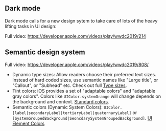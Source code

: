 ## Dark mode

Dark mode calls for a new design sytem to take care of lots of the heavy lifting tasks in UI design:

Full video: https://developer.apple.com/videos/play/wwdc2019/214

## Semantic design system


Full video: https://developer.apple.com/videos/play/wwdc2019/808/

- Dynamic type sizes: Allow readers choose their preferred text sizes. Instead of hard coded sizes, use semantic names like "Large title", or "Callout", or "Subhead" etc. Check out full [Type sizes](https://developer.apple.com/design/human-interface-guidelines/ios/visual-design/typography/).
- Tint colors: iOS provides a set of "adaptable colors" and "adaptable gray colors". Colors like `UIColor.systemOrange` will change depends on the background and context. [Standard colors](https://developer.apple.com/documentation/uikit/uicolor/standard_colors).
- Semantic colors (Dynamic System Colors): `UIColor.[label|secondaryLabel|tertiaryLabel|quaternaryLabel]` or `[SystemGroupedBackground|SeoncdarySystemGroupedBackground]`. [UI Element Colors](https://developer.apple.com/documentation/uikit/uicolor/ui_element_colors)

